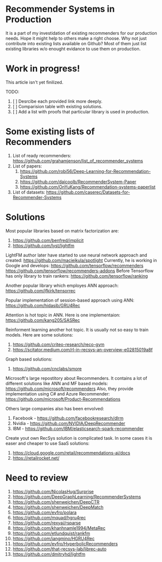 # Recommender Systems in Production
It is a part of my investidation of existing recommenders for our production needs. Hope it might help to others make a right choose.
Why not just contribute into existing lists available on Github? Most of them just list existing libraries w/o enought evidance to use them on production.

# Work in progress!
This article isn't yet finilized.

TODO:
1. [ ] Desrcibe each provided link more deeply. 
2. [ ] Comparision table with existing solutions.
3. [ ] Add a list with proofs that particular library is used in production.

# Some existing lists of Recommenders
1. List of ready recommenders: https://github.com/grahamjenson/list_of_recommender_systems
2. List of papers: 
    1. https://github.com/robi56/Deep-Learning-for-Recommendation-Systems
    2. https://github.com/daicoolb/RecommenderSystem-Paper
    3. https://github.com/OnYuKang/Recommendation-systems-paperlist
3. List of datasets: https://github.com/caserec/Datasets-for-Recommender-Systems

# Solutions
Most popular libraries based on matrix factorization are:
1. https://github.com/benfred/implicit
2. https://github.com/lyst/lightfm

LightFM author later have started to use neural network approach and created:
https://github.com/maciejkula/spotlight
Currently, he is working in Google and develops:
https://github.com/tensorflow/recommenders
https://github.com/tensorflow/recommenders-addons
Before Tensorflow has only library to train rankers:
https://github.com/tensorflow/ranking

Another popular library which employes ANN approach:
https://github.com/jfkirk/tensorrec

Popular implementation of session-based approach using ANN:
https://github.com/hidasib/GRU4Rec

Attention is hot topic in ANN. Here is one implementaion:
https://github.com/kang205/SASRec

Reinforment learning another hot topic. It is usually not so easy to train models. Here are some solutions:
1. https://github.com/criteo-research/reco-gym
2. https://scitator.medium.com/rl-in-recsys-an-overview-e02815019a8f

Graph based solutions:
1. https://github.com/cnclabs/smore

Microsoft's large repostitory about Recommenders. It contains a lot of different solutions like ANN and MF based models:
https://github.com/microsoft/recommenders
Also, they provide implementation using C# and Azure Recommender:
https://github.com/microsoft/Product-Recommendations

Others large companies also has been envolved:
1. Facebook - https://github.com/facebookresearch/dlrm
2. Nvidia - https://github.com/NVIDIA/DeepRecommender
3. IBM - https://github.com/IBM/elasticsearch-spark-recommender

Create yout own RecSys solution is complicated task. In some cases it is easer and cheaper to use SaaS solutions:
1. https://cloud.google.com/retail/recommendations-ai/docs
2. https://retailrocket.net/


# Need to review
1. https://github.com/NicolasHug/Surprise 
1. https://github.com/DeepGraphLearning/RecommenderSystems
1. https://github.com/shenweichen/DeepCTR
1. https://github.com/shenweichen/DeepMatch
1. https://github.com/evfro/polara
1. https://github.com/mquad/hgru4rec
1. https://github.com/rexyai/rsparse
1. https://github.com/khanhnamle1994/MetaRec
1. https://github.com/etlundquist/rankfm
1. https://github.com/jangmino/HGRU4Rec
1. https://github.com/evfro/HyperbolicRecommenders
1. https://github.com/that-recsys-lab/librec-auto
1. https://github.com/dmitryhd/lightfm

